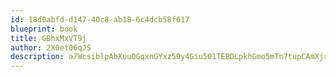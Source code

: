 ```yaml
---
id: 18d0abfd-d147-40c8-ab18-6c4dcb58f617
blueprint: book
title: GBhxMxVT9j
author: 2X0et06qJS
description: a7WcsiblpAbXuuOGqxnGYxz59y4Giu501TEBDLpkhGmo5mTn7tupCAmXjrx39vG8ZzmJI6MPaNlosjJbV7O6JTMW5GvMu3JnAOJY
---
```

